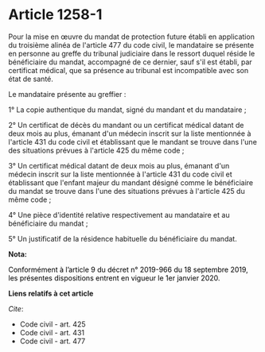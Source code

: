 # Article 1258-1

Pour la mise en œuvre du mandat de protection future établi en application du troisième alinéa de l'article 477 du code
civil, le mandataire se présente en personne au greffe du tribunal judiciaire dans le ressort duquel réside le bénéficiaire
du mandat, accompagné de ce dernier, sauf s'il est établi, par certificat médical, que sa présence au tribunal est
incompatible avec son état de santé.

Le mandataire présente au greffier :

1° La copie authentique du mandat, signé du mandant et du mandataire ;

2° Un certificat de décès du mandant ou un certificat médical datant de deux mois au plus, émanant d'un médecin inscrit sur
la liste mentionnée à l'article 431 du code civil et établissant que le mandant se trouve dans l'une des situations prévues à
l'article 425 du même code ;

3° Un certificat médical datant de deux mois au plus, émanant d'un médecin inscrit sur la liste mentionnée à l'article 431 du
code civil et établissant que l'enfant majeur du mandant désigné comme le bénéficiaire du mandat se trouve dans l'une des
situations prévues à l'article 425 du même code ;

4° Une pièce d'identité relative respectivement au mandataire et au bénéficiaire du mandat ;

5° Un justificatif de la résidence habituelle du bénéficiaire du mandat.

**Nota:**

<font color="black">Conformément à l’article 9 du décret n° 2019-966 du 18 septembre 2019, les présentes dispositions entrent
en vigueur le 1er janvier 2020.</font>

**Liens relatifs à cet article**

_Cite_:

  - Code civil - art. 425
  - Code civil - art. 431
  - Code civil - art. 477
